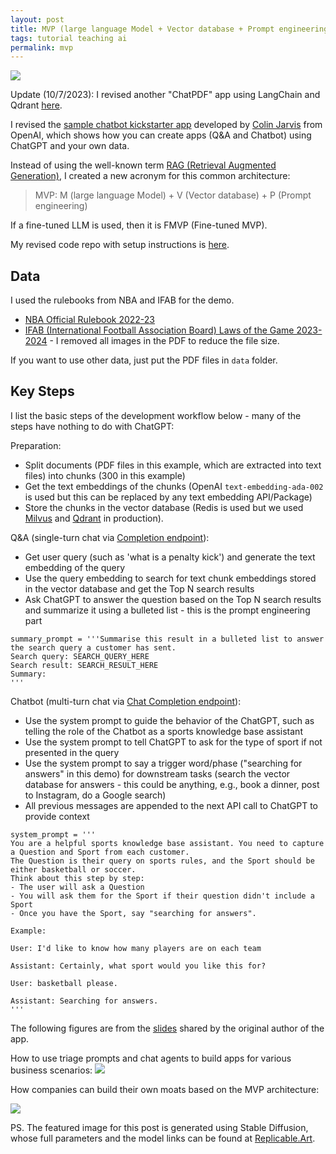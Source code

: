 ```yaml
---
layout: post
title: MVP (large language Model + Vector database + Prompt engineering)
tags: tutorial teaching ai
permalink: mvp
---
```


<img class="mx-auto" src="https://github.com/harrywang/harrywang.github.io/assets/595772/ae56ce52-ef76-49ba-b9fa-811a75e24963">

Update (10/7/2023): I revised another "ChatPDF" app using LangChain and Qdrant [here](https://github.com/harrywang/pdf-ai-assistant).

I revised the [sample chatbot kickstarter app](https://github.com/openai/openai-cookbook/tree/main/apps/chatbot-kickstarter) developed by [Colin Jarvis](https://www.linkedin.com/in/colin-jarvis-50019658/) from OpenAI, which shows how you can create apps (Q&A and Chatbot) using ChatGPT and your own data.

Instead of using the well-known term [RAG (Retrieval Augmented Generation)](https://blogs.nvidia.com/blog/what-is-retrieval-augmented-generation/), I created a new acronym for this common architecture:

> MVP: M (large language Model) + V (Vector database) + P (Prompt engineering)

If a fine-tuned LLM is used, then it is FMVP (Fine-tuned MVP).

My revised code repo with setup instructions is [here](https://github.com/harrywang/chatbot-kickstarter).

## Data

I used the rulebooks from NBA and IFAB for the demo.

- [NBA Official Rulebook 2022-23 ](https://ak-static.cms.nba.com/wp-content/uploads/sites/4/2022/10/Official-Playing-Rules-2022-23-NBA-Season.pdf)
- [IFAB (International Football Association Board) Laws of the Game 2023-2024](https://www.theifab.com/laws-of-the-game-documents/) - I removed all images in the PDF to reduce the file size.

If you want to use other data, just put the PDF files in `data` folder.

## Key Steps

I list the basic steps of the development workflow below - many of the steps have nothing to do with ChatGPT:

Preparation:

- Split documents (PDF files in this example, which are extracted into text files) into chunks (300 in this example)
- Get the text embeddings of the chunks (OpenAI `text-embedding-ada-002` is used but this can be replaced by any text embedding API/Package)
- Store the chunks in the vector database (Redis is used but we used [Milvus](https://milvus.io/) and [Qdrant](https://qdrant.tech/) in production). 

Q&A (single-turn chat via [Completion endpoint](https://platform.openai.com/docs/api-reference/completions)):

- Get user query (such as 'what is a penalty kick') and generate the text embedding of the query
- Use the query embedding to search for text chunk embeddings stored in the vector database and get the Top N search results
- Ask ChatGPT to answer the question based on the Top N search results and summarize it using a bulleted list - this is the prompt engineering part

```
summary_prompt = '''Summarise this result in a bulleted list to answer the search query a customer has sent.
Search query: SEARCH_QUERY_HERE
Search result: SEARCH_RESULT_HERE
Summary:
'''
```

Chatbot (multi-turn chat via [Chat Completion endpoint](https://platform.openai.com/docs/api-reference/chat)):

- Use the system prompt to guide the behavior of the ChatGPT, such as telling the role of the Chatbot as a sports knowledge base assistant
- Use the system prompt to tell ChatGPT to ask for the type of sport if not presented in the query
- Use the system prompt to say a trigger word/phase ("searching for answers" in this demo) for downstream tasks (search the vector database for answers - this could be anything, e.g., book a dinner, post to Instagram, do a Google search)
- All previous messages are appended to the next API call to ChatGPT to provide context

```
system_prompt = '''
You are a helpful sports knowledge base assistant. You need to capture a Question and Sport from each customer.
The Question is their query on sports rules, and the Sport should be either basketball or soccer.
Think about this step by step:
- The user will ask a Question
- You will ask them for the Sport if their question didn't include a Sport
- Once you have the Sport, say "searching for answers".

Example:

User: I'd like to know how many players are on each team

Assistant: Certainly, what sport would you like this for?

User: basketball please.

Assistant: Searching for answers.
'''
```

The following figures are from the [slides](https://github.com/harrywang/chatbot-kickstarter/blob/main/slides/slides.pdf) shared by the original author of the app.

How to use triage prompts and chat agents to build apps for various business scenarios:
<img class="mx-auto" src="https://github.com/harrywang/chatbot-kickstarter/assets/595772/b1671107-48b0-4d07-a923-59704f41ab72">

How companies can build their own moats based on the MVP architecture:

<img class="mx-auto" src="https://github.com/harrywang/chatbot-kickstarter/assets/595772/adc8dccc-837f-40c6-907d-5cc1d11d240f">

PS. The featured image for this post is generated using Stable Diffusion, whose full parameters and the model links can be found at [Replicable.Art](https://replicable.art/asset/649b1491d1038ebe1e22af27).
